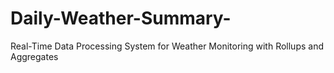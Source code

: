 # Daily-Weather-Summary-
Real-Time Data Processing System for Weather Monitoring with Rollups and Aggregates
